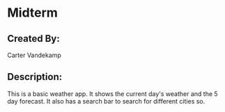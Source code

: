# Midterm

## Created By:

Carter Vandekamp

## Description:

This is a basic weather app. It shows the current day's weather and the 5 day forecast. It also has a search bar to search for different cities so.
